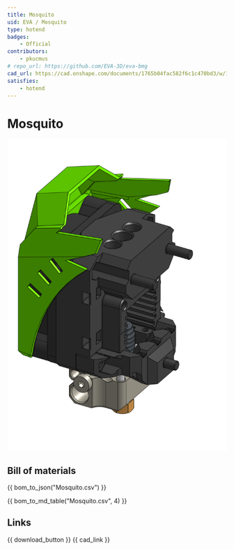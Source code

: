 ```yaml
---
title: Mosquito
uid: EVA / Mosquito
type: hotend
badges:
    - Official
contributors: 
    - pkucmus
# repo_url: https://github.com/EVA-3D/eva-bmg
cad_url: https://cad.onshape.com/documents/1765b04fac582f6c1c470bd3/w/1cc31596374d6ce51cd23fa9/e/2a1118238518a84a214f8af2
satisfies:
    - hotend
---
```


# Mosquito

![preview](assets/Mosquito.png)

## Bill of materials


<add-bom-button name="{{ meta.uid }}">
    {{ bom_to_json("Mosquito.csv") }}
</add-bom-button>

{{ bom_to_md_table("Mosquito.csv", 4) }}

## Links

{{ download_button }}
{{ cad_link }}
